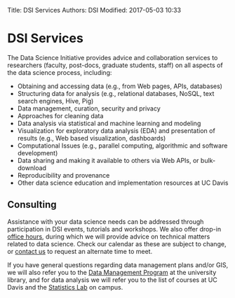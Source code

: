 Title: DSI Services 
Authors: DSI
Modified: 2017-05-03 10:33

# DSI Services

The Data Science Initiative provides advice and collaboration services to
researchers (faculty, post-docs, graduate students, staff) on all aspects of
the data science process, including:

* Obtaining and accessing data (e.g., from Web pages, APIs, databases)
* Structuring data for analysis (e.g., relational databases, NoSQL, text search
  engines, Hive, Pig)
* Data management, curation, security and privacy
* Approaches for cleaning data
* Data analysis via statistical and machine learning and modeling
* Visualization for exploratory data analysis (EDA) and presentation of results
  (e.g., Web based visualization, dashboards)
* Computational Issues (e.g., parallel computing, algorithmic and software
  development)
* Data sharing and making it available to others via Web APIs, or bulk-download
* Reproducibility and provenance
* Other data science education and implementation resources at UC Davis

## Consulting

Assistance with your data science needs can be addressed through participation
in DSI events, tutorials and workshops. We also offer drop-in [office
hours]({tag}officehours), during which we will provide advice on technical
matters related to data science. Check our calendar as these are subject to
change, or [contact us](mailto:datascience@ucdavis.edu) to request an alternate
time to meet.

If you have general questions regarding data management plans and/or GIS, we
will also refer you to the [Data Management Program][] at the university
library, and for data analysis we will refer you to the list of courses at UC
Davis and the [Statistics Lab][] on campus. 

[Data Management Program]: https://www.library.ucdavis.edu/service/data-management/
[Statistics Lab]: http://www.stat.ucdavis.edu/stat-lab/services.html
